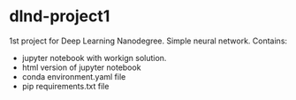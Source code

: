 # dlnd-project1
1st project for Deep Learning Nanodegree. Simple neural network.
Contains:
- jupyter notebook with workign solution.
- html version of jupyter notebook
- conda environment.yaml file
- pip requirements.txt file
